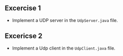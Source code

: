 ## Excercise 1
* Implement a UDP server in the ``UdpServer.java`` file.

## Excericse 2
* Implement a Udp client in the ``UdpClient.java`` file.